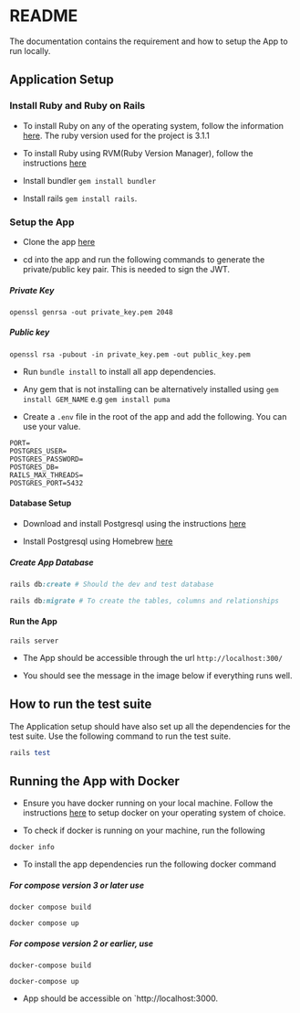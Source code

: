 # README

The documentation contains the requirement and how to setup the App to run locally.

## Application Setup

### Install Ruby and Ruby on Rails

* To install Ruby on any of the operating system, follow the information [here](https://www.ruby-lang.org/en/documentation/installation/). The ruby version used for the project is 3.1.1

* To install Ruby using RVM(Ruby Version Manager), follow the instructions [here](https://www.phusionpassenger.com/library/walkthroughs/deploy/ruby/ownserver/nginx/oss/install_language_runtime.html)

* Install bundler `gem install bundler`

* Install rails `gem install rails`.

### Setup the App

* Clone the app [here](https://github.com/anuonifade/backend-developer-challenge)

* cd into the app and run the following commands to generate the private/public key pair. This is needed to sign the JWT.

##### Private Key

```
openssl genrsa -out private_key.pem 2048
```

##### Public key

```
openssl rsa -pubout -in private_key.pem -out public_key.pem
```

* Run `bundle install` to install all app dependencies.
* Any gem that is not installing can be alternatively installed using `gem install GEM_NAME` e.g `gem install puma`

* Create a `.env` file in the root of the app and add the following. You can use your value.

```
PORT=
POSTGRES_USER=
POSTGRES_PASSWORD=
POSTGRES_DB=
RAILS_MAX_THREADS=
POSTGRES_PORT=5432
```

#### Database Setup

* Download and install Postgresql using the instructions [here](https://www.postgresql.org/download/)

* Install Postgresql using Homebrew [here](https://wiki.postgresql.org/wiki/Homebrew)

##### Create App Database

```ruby
rails db:create # Should the dev and test database
```

```ruby
rails db:migrate # To create the tables, columns and relationships
```

#### Run the App

```
rails server 
```

* The App should be accessible through the url `http://localhost:300/`

* You should see the message in the image below if everything runs well.


## How to run the test suite

The Application setup should have also set up all the dependencies for the test suite. Use the following command to run the test suite.

```ruby
rails test
```

## Running the App with Docker

* Ensure you have docker running on your local machine. Follow the instructions [here](https://docs.docker.com/engine/install/) to setup docker on your operating system of choice.

* To check if docker is running on your machine, run the following

```
docker info
```

* To install the app dependencies run the following docker command

##### For compose version 3 or later use

```
docker compose build 

docker compose up
```

##### For compose version 2 or earlier, use

```
docker-compose build

docker-compose up
```

* App should be accessible on `http://localhost:3000.
